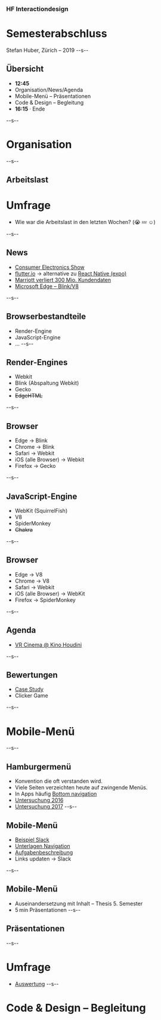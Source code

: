 

### HF Interactiondesign

# Semesterabschluss

Stefan Huber, Zürich – 2019 <!-- .element: class="footer" -->
--s--
## Übersicht


* **12:45**
* Organisation/News/Agenda
* Mobile-Menü – Präsentationen
* Code & Design – Begleitung
* **16:15** · Ende

--s--
# Organisation
--s--
## Arbeitslast

# Umfrage
* Wie war die Arbeitslast in den letzten Wochen? (😭 💤 ☺️)

--s--
## News

* [Consumer Electronics Show](https://www.ces.tech/)
* [flutter.io](https://flutter.io/) → alternative zu [React Native (expo)](https://facebook.github.io/react-native/)
* [Marriott verliert 300 Mio. Kundendaten](https://www.vox.com/the-goods/2019/1/11/18178733/marriott-starwood-hack-lawsuit)
* [Microsoft Edge – Blink/V8](https://blogs.windows.com/windowsexperience/2018/12/06/microsoft-edge-making-the-web-better-through-more-open-source-collaboration/)

--s--
## Browserbestandteile

* Render-Engine
* JavaScript-Engine
* ...
--s--
## Render-Engines

* Webkit
* Blink (Abspaltung Webkit)
* Gecko
* ~~EdgeHTML~~

--s--
## Browser
* Edge → Blink
* Chrome → Blink
* Safari → Webkit
* iOS (alle Browser) → Webkit
* Firefox → Gecko

--s--
## JavaScript-Engine

* WebKit (SquirrelFish)
* V8
* SpiderMonkey
* ~~Chakra~~

--s--
## Browser
* Edge → V8
* Chrome → V8
* Safari → Webkit
* iOS (alle Browser) → WebKit
* Firefox → SpiderMonkey

--s--
## Agenda
* [VR Cinema @ Kino Houdini](http://www.wearecinema.ch/tickets)

--s--
## Bewertungen


* [Case Study](https://logrinto.ch/posts/case-study-smide/)
* Clicker Game


--s--
# Mobile-Menü

--s--
## Hamburgermenü

* Konvention die oft verstanden wird.
* Viele Seiten verzeichten heute auf zwingende Menüs.
* In Apps häufig [Bottom navigation](https://material.io/design/components/bottom-navigation.html)
* [Untersuchung 2016](http://web.archive.org/web/20170721011927/https://sitesforprofit.com/mobile-menu-abtest)
* [Untersuchung 2017](https://conversionxl.com/blog/testing-hamburger-icon-revenue/)
--s--
## Mobile-Menü

* [Beispiel Slack](https://slackhq.com/say-hello-new-logo)
* [Unterlagen Navigation](https://signalwerk.github.io/IAD.LAB.DOC/navigation/#navigation-auf-mobilen-geraten)
* [Aufgabenbeschreibung](https://signalwerk.github.io/IAD.LAB.DOC/exercise-mobile-menu/)
* Links updaten → Slack

--s--
## Mobile-Menü

* Auseinandersetzung mit Inhalt – Thesis 5. Semester
* 5 min Präsentationen
--s--
## Präsentationen

--s--
# Umfrage

* [Auswertung](https://umfragen.sfgz.ch/kurs/671158)
--s--
# Code & Design – Begleitung
